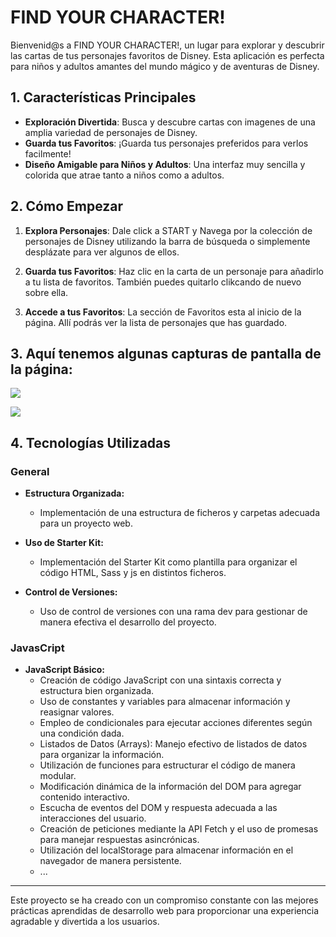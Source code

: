 # FIND YOUR CHARACTER!

Bienvenid@s a FIND YOUR CHARACTER!, un lugar para explorar y descubrir las cartas de tus personajes favoritos de Disney. Esta aplicación es perfecta para niños y adultos amantes del mundo mágico y de aventuras de Disney.

## 1. Características Principales

- **Exploración Divertida**: Busca y descubre cartas con imagenes de una amplia variedad de personajes de Disney.
- **Guarda tus Favoritos**: ¡Guarda tus personajes preferidos para verlos facilmente!
- **Diseño Amigable para Niños y Adultos**: Una interfaz muy sencilla y colorida que atrae tanto a niños como a adultos.

## 2. Cómo Empezar

1. **Explora Personajes**: Dale click a START y Navega por la colección de personajes de Disney utilizando la barra de búsqueda o simplemente desplázate para ver algunos de ellos.

2. **Guarda tus Favoritos**: Haz clic en la carta de un personaje para añadirlo a tu lista de favoritos. También puedes quitarlo clikcando de nuevo sobre ella.

3. **Accede a tus Favoritos**: La sección de Favoritos esta al inicio de la página. Allí podrás ver la lista de personajes que has guardado.

## 3. Aquí tenemos algunas capturas de pantalla de la página: 

![](screenshots/MOVIL.png)

![](screenshots/TABLET.png)

## 4. Tecnologías Utilizadas

### General

- **Estructura Organizada:**
  - Implementación de una estructura de ficheros y carpetas adecuada para un proyecto web.

- **Uso de Starter Kit:**
  - Implementación del Starter Kit como plantilla para organizar el código HTML, Sass y js en distintos ficheros.

- **Control de Versiones:**
  - Uso de control de versiones con una rama dev para gestionar de manera efectiva el desarrollo del proyecto.

### JavasCript

- **JavaScript Básico:**
   - Creación de código JavaScript con una sintaxis correcta y estructura bien organizada.
   - Uso de constantes y variables para almacenar información y reasignar valores.
   - Empleo de condicionales para ejecutar acciones diferentes según una condición dada.
   - Listados de Datos (Arrays): Manejo efectivo de listados de datos para organizar la información.
   - Utilización de funciones para estructurar el código de manera modular.
   - Modificación dinámica de la información del DOM para agregar contenido interactivo.
   - Escucha de eventos del DOM y respuesta adecuada a las interacciones del usuario.
   - Creación de peticiones mediante la API Fetch y el uso de promesas para manejar respuestas asincrónicas.
   - Utilización del localStorage para almacenar información en el navegador de manera persistente.
   - ...

---

Este proyecto se ha creado con un compromiso constante con las mejores prácticas aprendidas de desarrollo web para proporcionar una experiencia agradable y divertida a los usuarios.


